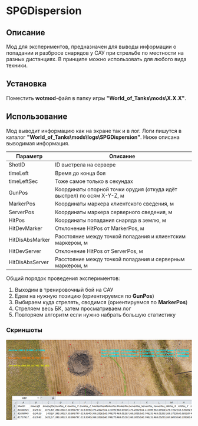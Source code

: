 ﻿# SPGDispersion

## Описание
Мод для экспериментов, предназначен для выводы информации о попадании и разбросе снарядов у САУ при стрельбе по местности на разных дистанциях. В принципе можно использовать для любого вида техники.

## Установка
Поместить **wotmod**-файл в папку игры **"World_of_Tanks\mods\X.X.X\"**.

## Использование
Мод выводит информацию как на экране так и в лог. Логи пишутся в каталог **"World_of_Tanks\mods\logs\SPGDispersion"**. Ниже описана выводимая информация.

Параметр         | Описание
-----------------|---------------------
ShotID           | ID выстрела на сервере
timeLeft         | Время до конца боя
timeLeftSec      | Тоже самое только в секундах
GunPos           | Координаты опорной точки орудия (откуда идёт выстрел) по осям X-Y-Z, м
MarkerPos        | Координаты маркера клиентского сведения, м
ServerPos        | Координаты маркера серверного сведения, м
HitPos           | Координаты попадания снаряда в землю, м
HitDevMarker     | Отклонение HitPos от MarkerPos, м
HitDisAbsMarker  | Расстояние между точкой попадания и клиентским маркером, м
HitDevServer     | Отклонение HitPos от ServerPos, м
HitDisAbsServer  | Расстояние между точкой попадания и серверным маркером, м

Общий порядок проведения экспериментов:
1. Выходим в тренировочный бой на САУ
2. Едем на нужную позицию (ориентируемся по **GunPos**)
3. Выбираем куда стрелять, сводимся (ориентируемся по **MarkerPos**)
4. Стреляем весь БК, затем просматриваем лог
5. Повторяем алгоритм если нужно набрать большую статистику

### Скриншоты
![ScreenShot](./Example.png)


